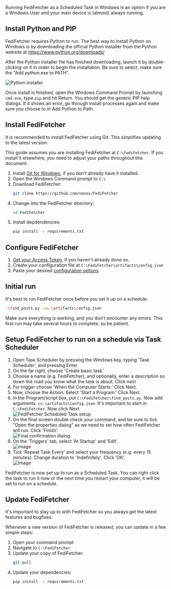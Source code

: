 Running FediFetcher as a Scheduled Task in Windows is an option if you are a Windows User and your main device is (almost) always running.

## Install Python and PIP

FediFetcher requires Python to run. The best way to install Python on Windows is by downloading the official Python installer from the Python website at https://www.python.org/downloads/

After the Python installer file has finished downloading, launch it by double-clicking on it in order to begin the installation. Be sure to select, make sure the "Add python.exe to PATH".

![Python installer](https://github.com/user-attachments/assets/bb0257df-ff2d-4918-ae05-15a829559151)

Once install is finished, open the Windows Command Prompt by launching `cmd.exe`, type `pip` and hit Return. You should get the generic PIP help dialogs. If it shows an error, go through install processes again and make sure you choose to in Add Python to Path.

## Install FediFetcher

It is recommended to install FedFetcher using Git. This simplifies updating to the latest version.

This guide assumes you are installing FediFetcher at `C:\FediFetcher`. If you install it elsewhere, you need to adjust your paths throughout this document.

1. Install [Git for Windows](https://git-scm.com/download/win), if you don't already have it installed.
2. Open the Windows Command prompt to `C:\`
3. Download FediFetcher: 
   ```bash
   git clone https://github.com/nanos/FediFetcher
   ```
4. Change into the FediFetcher directory: 
   ```bash
   cd FediFetcher
   ```
5. Install depdendencies: 
   ```bash
   pip install -r requirements.txt
   ```

## Configure FediFetcher

1. [Get your Access Token](https://github.com/nanos/FediFetcher/wiki/Getting-an-access-token-for-FediFetcher), if you haven't already done so.
1. Create your configuration file at `C:\FediFetcher\artifacts\config.json`
2. Paste your desired [configuration options](https://github.com/nanos/FediFetcher/wiki/FediFetcher-configuration-options)

## Initial run

It's best to run FediFetcher once before you set it up on a schedule:

```bash
.\find_posts.py -c=.\artifacts\config.json
```

Make sure everything is working, and you don't encounter any errors. This first run may take several hours to complete, so be patient.

## Setup FediFetcher to run on a schedule via Task Scheduler

1. Open Task Scheduler by pressing the Windows key, typing 'Task Scheduler', and pressing Enter.
2. On the far right, choose 'Create basic task.'
3. Choose a name (e.g. FediFetcher), and optionally, enter a description so down the road you know what the task is about. Click next
4. For trigger choose 'When the Computer Starts.' Click Next.
5. Now, choose the Action. Select 'Start a Program.' Click Next.
6. In the Program/script box, put `C:\FediFetcher\find_posts.py`. Now add arguments. `c=.\artifacts\config.json`. It's important to start in `C:\FediFetcher`. Now click Next.<br>
   ![FediFetcher Scheduled Task setup](https://github.com/user-attachments/assets/b64a6c0f-40e0-487b-8f16-e0ac1e9d6a2f)
7. On the final screen double check your command, and be sure to tick "Open the properties dialog" as we need to set how often FediFetcher will run. Click 'Finish'.<br>
   ![Final confirmation dialog](https://github.com/user-attachments/assets/d2d25c42-6ad1-4c06-9947-763c9d7cb846)
8. On the 'Triggers' tab, select 'At Startup' and 'Edit'.<br>
   ![image](https://github.com/user-attachments/assets/eb280bf6-91cb-407f-9c31-fafc89aa0734)
9. Tick 'Repeat Task Every' and select your frequency (e.g. every 15 minutes). Change duration to 'Indefinitely'. Click 'OK'.<br>
   ![image](https://github.com/user-attachments/assets/2102fe61-11a6-4929-a3b5-0de0bb455f1b)

FediFetcher is now set up to run as a Scheduled Task. You can right click the task to run it now or the next time you restart your computer, it will be set to run on a schedule.

## Update FediFetcher

It's important to stay up to with FediFetcher so you always get the latest features and bugfixes.

Whenever a new version of FediFetcher is released, you can update in a few simple steps:

1. Open your command prompt
2. Navigate to `C:\FediFetcher`
3. Update your copy of FediFetcher:
   ```bash
   git pull
   ```
4. Update your dependencies:
   ```bash
   pip install -r requirements.txt
  ```